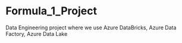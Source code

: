 # Formula_1_Project
Data Engineering project where we use Azure DataBricks, Azure Data Factory, Azure Data Lake
